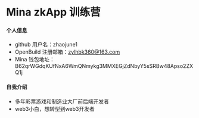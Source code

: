 # Mina zkApp 训练营


#### 个人信息

- github 用户名：zhaojune1
- OpenBuild 注册邮箱：zylhbk360@163.com
- Mina 钱包地址：B62qrWGdqKUfNxA6WmQNmykg3MMXEGjZdNbyY5sSRBw48Apso2ZXQ1j

#### 自我介绍

- 多年彩票游戏和制造业大厂前后端开发者
- web3小白，想转型到web3开发者